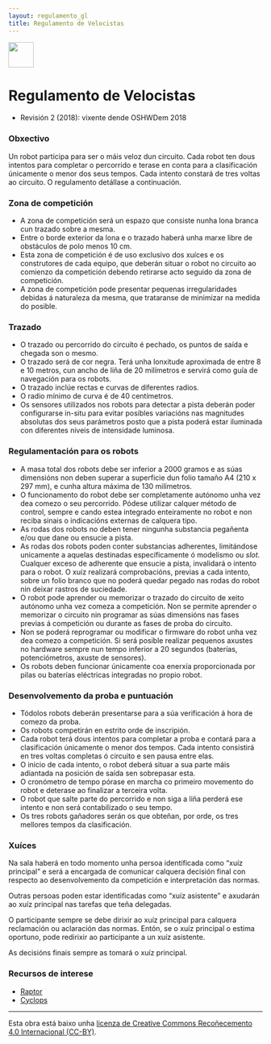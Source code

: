 ```yaml
---
layout: regulamento_gl
title: Regulamento de Velocistas
---
```

[<img src="https://upload.wikimedia.org/wikipedia/commons/3/32/Flag_of_Spain_%28Civil%29.svg" width="50">](velocistas_es)

# Regulamento de Velocistas

  - Revisión 2 (2018): vixente dende OSHWDem 2018

### Obxectivo

Un robot participa para ser o máis veloz dun circuito. Cada robot ten dous
intentos para completar o percorrido e terase en conta para a clasificación
únicamente o menor dos seus tempos. Cada intento constará de tres voltas ao
circuito. O regulamento detállase a continuación.

### Zona de competición

- A zona de competición será un espazo que consiste nunha lona branca cun
 trazado sobre a mesma. 
- Entre o borde exterior da lona e o trazado haberá unha marxe libre de
obstáculos de polo menos 10 cm.
- Esta zona de competición é de uso exclusivo dos xuíces e os construtores de
cada equipo, que deberán situar o robot no circuito ao comienzo da competición
debendo retirarse acto seguido da zona de competición.
- A zona de competición pode presentar pequenas irregularidades debidas á
naturaleza da mesma, que trataranse de minimizar na medida do posible. 

### Trazado

- O trazado ou percorrido do circuíto é pechado, os puntos de saída e chegada
son o mesmo.
- O trazado será de cor negra. Terá unha lonxitude aproximada de entre
8 e 10 metros, cun ancho de liña de 20 milímetros e servirá como guía de
navegación para os robots. 
- O trazado inclúe rectas e curvas de diferentes radios.
- O radio mínimo de curva é de 40 centímetros.
- Os sensores utilizados nos robots para detectar a pista deberán poder
configurarse in-situ para evitar posibles variacións nas magnitudes absolutas
dos seus parámetros posto que a pista poderá estar iluminada con diferentes
niveis de intensidade luminosa.

### Regulamentación para os robots

- A masa total dos robots debe ser inferior a 2000 gramos e as súas dimensións
non deben superar a superficie dun folio tamaño A4 (210 x 297 mm), e cunha
altura máxima de 130 milímetros.
- O funcionamento do robot debe ser completamente autónomo unha vez dea comezo o
seu percorrido. Pódese utilizar calquer método de control, sempre e cando
estea integrado enteiramente no robot e non reciba sinais o indicacións
externas de calquera tipo.
- As rodas dos robots no deben tener ningunha substancia pegañenta e/ou que dane
ou ensucie a pista. 
- As rodas dos robots poden conter substancias adherentes, limitándose unicamente a aquelas destinadas específicamente ó modelismo ou *slot*. Cualquer exceso de adherente que ensucie a pista, invalidará o intento para o robot. O xuíz realizará comprobacións, previas a cada intento, sobre un folio branco que no poderá quedar pegado nas rodas do robot nin deixar rastros de suciedade.
- O robot pode aprender ou memorizar o trazado do circuito de xeito autónomo
unha vez comeza a competición. Non se permite aprender o memorizar o circuito
nin programar as súas dimensións nas fases previas á competición ou durante as
fases de proba do circuíto.
- Non se poderá reprogramar ou modificar o firmware do robot unha vez dea comezo
a competición. Si será posible realizar pequenos axustes no hardware sempre
nun tempo inferior a 20 segundos (baterías, potenciómetros, axuste de
sensores).
- Os robots deben funcionar únicamente coa enerxía proporcionada por pilas ou
baterías eléctricas integradas no propio robot.

### Desenvolvemento da proba e puntuación

- Tódolos robots deberán presentarse para a súa verificación á hora de comezo
da proba.
- Os robots competirán en estrito orde de inscripión.
- Cada robot terá dous intentos para completar a proba e contará para a
clasificación únicamente o menor dos tempos. Cada intento consistirá en tres
voltas completas ó circuito e sen pausa entre elas.
- O inicio de cada intento, o robot deberá situar a sua parte máis adiantada na
posición de saída sen sobrepasar esta.
- O cronómetro de tempo pórase en marcha co primeiro movemento do robot e
deterase ao finalizar a terceira volta.
- O robot que salte parte do percorrido e non siga a liña perderá ese intento e
non será contabilizado o seu tempo.
- Os tres robots gañadores serán os que obteñan, por orde, os tres mellores
tempos da clasificación.

### Xuíces

Na sala haberá en todo momento unha persoa identificada como “xuíz principal” e será a
encargada de comunicar calquera decisión final con respecto ao desenvolvemento da
competición e interpretación das normas.

Outras persoas poden estar identificadas como “xuíz asistente” e axudarán ao xuíz principal
nas tarefas que teña delegadas.

O participante sempre se debe dirixir ao xuíz principal para calquera reclamación ou
aclaración das normas. Entón, se o xuíz principal o estima oportuno, pode redirixir ao
participante a un xuíz asistente.

As decisións finais sempre as tomará o xuíz principal.

### Recursos de interese 

  * [Raptor](https://bricolabs.cc/wiki/proyectos/raptor)
  * [Cyclops](https://github.com/Resaj/cyclops-project)


----

Esta obra está baixo unha [licenza de Creative Commons Recoñecemento 4.0 Internacional (CC-BY)](http://creativecommons.org/licenses/by/4.0/).
